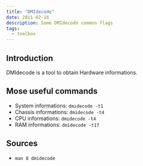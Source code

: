 ```yaml
---
title: "DMIdecode"
date: 2011-02-16
description: Some DMIdecode common flags
tags:
  - toolbox
---
```


## Introduction

DMIdecode is a tool to obtain Hardware informations.

## Mose useful commands

- System informations: `dmidecode -t1`
- Chassis informations: `dmidecode -t4`
- CPU informations: `dmidecode -t4`
- RAM informations: `dmidecode -t17`

## Sources

- `man 8 dmidecode`
